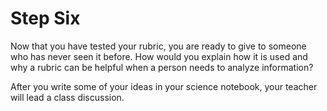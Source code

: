 # Step Six

Now that you have tested your rubric, you are ready to give to someone who has never seen it before. How would you explain how it is used and why a rubric can be helpful when a person needs to analyze information?

After you write some of your ideas in your science notebook, your teacher will lead a class discussion. 